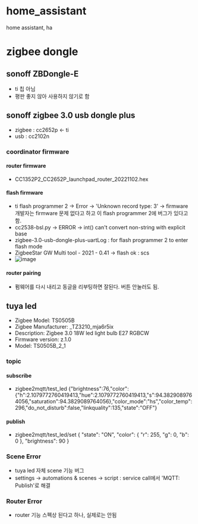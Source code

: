 # home_assistant
home assistant, ha

# zigbee dongle
## sonoff ZBDongle-E 
- ti 칩 아님
- 평판 좋지 않아 사용하지 않기로 함
## sonoff zigbee 3.0 usb dongle plus
- zigbee : cc2652p <- ti
- usb : cc2102n
### coordinator firmware
#### router firmware
- CC1352P2_CC2652P_launchpad_router_20221102.hex
#### flash firmware 
- ti flash programmer 2 -> Error -> 'Unknown record type: 3' -> firmware 개발자는 firmware 문제 없다고 하고 이 flash programmer 2에 버그가 있다고 함.
- cc2538-bsl.py -> ERROR -> int() can't convert non-string with explicit base
- zigbee-3.0-usb-dongle-plus-uartLog : for flash programmer 2 to enter flash mode
- ZigbeeStar GW Multi tool - 2021 - 0.41 -> flash ok : scs
- ![image](https://github.com/ketri-scs/home_assistant/assets/74283411/21dd441d-c372-42d5-8625-ce318a114494)

#### router pairing
- 펌웨어를 다시 내리고 동글을 리부팅하면 잘된다. 버튼 안눌러도 됨.

## tuya led 
- Zigbee Model: TS0505B
- Zigbee Manufacturer: _TZ3210_mja6r5ix
- Description: Zigbee 3.0 18W led light bulb E27 RGBCW
- Firmware version: z.1.0
- Model: TS0505B_2_1
### topic
#### subscribe
- zigbee2mqtt/test_led
  {"brightness":76,"color":{"h":2.1079772760419413,"hue":2.1079772760419413,"s":94.3829089764056,"saturation":94.3829089764056},"color_mode":"hs","color_temp":296,"do_not_disturb":false,"linkquality":135,"state":"OFF"}
#### publish
- zigbee2mqtt/test_led/set
{
  "state": "ON",
  "color": {
    "r": 255,
    "g": 0,
    "b": 0
  },
  "brightness": 90
}

### Scene Error
- tuya led 자체 scene 기능 버그
- settings -> automations & scenes -> script : service call에서 'MQTT: Publish'로 해결

### Router Error
- router 기능 스펙상 된다고 하나, 실제로는 안됨
